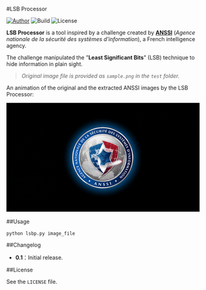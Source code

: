 #LSB Processor

[![Author](https://img.shields.io/badge/Author-Zhi--Wei_Cai-red.svg?style=flat-square)](http://vox.vg/)  ![Build](https://img.shields.io/badge/Build-v0.1-green.svg?style=flat-square)  ![License](https://img.shields.io/badge/License-MIT-blue.svg?style=flat-square)

**LSB Processor** is a tool inspired by a challenge created by [**ANSSI**][ANSSI] (*Agence nationale de la sécurité des systèmes d'information*), a French intelligence agency.

The challenge manipulated the "**Least Significant Bits**" (LSB) technique to hide information in plain sight.

> *Original image file is provided as `sample.png` in the `test` folder.*

An animation of the original and the extracted ANSSI images by the LSB Processor:

![Demo](demo.gif)

##Usage

```shell
python lsbp.py image_file
```

##Changelog

- **0.1**：Initial release. 

##License

See the `LICENSE` file.

[ANSSI]: http://www.ssi.gouv.fr/
